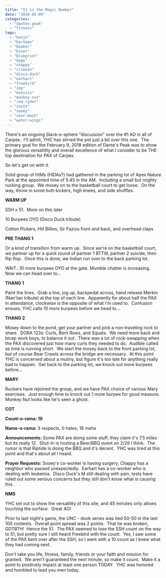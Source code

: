```yaml
---
title: "51 is the Magic Number"
date: "2018-02-09"
categories: 
  - "dantes-peak"
  - "fitness"
tags: 
  - "banjo"
  - "bartman"
  - "beaker"
  - "biner"
  - "blueprint"
  - "bogo"
  - "chappy"
  - "crimson"
  - "disco-duck"
  - "earhart"
  - "freebird"
  - "imp"
  - "katniss"
  - "monkey-nut"
  - "red-ryder"
  - "snots"
  - "sooey"
  - "sour-mash"
  - "water-wings"
---
```


There's an ongoing Slack-o-sphere "discussion" over the #1 AO in all of Carpex.  I'll admit, YHC has stirred the pot just a bit over this one.  The primary goal for the February 9, 2018 edition of Dante's Peak was to show the glorious versatility and overall excellence of what I consider to be THE top destination for PAX of Carpex.

So let's get on with it.

Solid group of HIMs (HIDAs?) had gathered in the parking lot of Apex Nature Park at the appointed time of 5:45 in the AM.  Including a small but mighty rucking group.  We mosey on to the basketball court to get loose.  On the way, throw in some butt-kickers, high knees, and side shuffles.

**WARM UP**

SSH x 51.  More on this later

10 Burpees OYO (Disco Duck tribute)

Cotton Pickers, Hill Billies, Sir Fazios front and back, and overhead claps

**PRE THANG 1**

Or a kind of transition from warm up.  Since we're on the basketball court, we partner up for a quick round of partner 1 BTTW, partner 2 suicide, then flip flop.  Once this is done, we Indian run over to the back parking lot.

WAIT...10 more burpees OYO at the gate. Mumble chatter is increasing.  Now we can head over to...

**THANG 1**

Paint the lines.  Grab a line, jog up, backpedal across, hand release Merkin (Nan'tan tribute) at the top of each line.  Apparently for about half the PAX in attendance, clockwise is the opposite of what I'm used to.  Confusion ensues, YHC calls 10 more burpees before we head to...

**THANG 2**

Mosey down to the pond, get your partner and pick a non-traveling rock to share.  DORA 123s: Curls, Bent Rows, and Squats.  We need more back and bicep work boys, to balance it out.  There was a lot of rock-swapping when the PAX discovered just how many curls they needed to do.  Audible called as time is running short.  We start the mosey back to the front parking lot, but of course Bear Crawls across the bridge are necessary.  At this point YHC is concerned about a mutiny, but figure it's too late for anything really bad to happen.  Get back to the parking lot, we knock out more burpees before...

**MARY**

Ruckers have rejoined the group, and we have PAX choice of various Mary exercises.  Just enough time to knock out 1 more burpee for good measure.  Monkey Nut looks like he's seen a ghost.

**COT**

**Count-o-rama: 19**

**Name-o-rama:** 3 respects, 0 hates, 16 mehs

**Announcements:** Some PAX are doing some stuff, they claim it's 7.5 miles but its really 12.  Shut-In is hosting a Beer/BBQ event on 2/28 I think.  The rumor is that Riptide is doing the BBQ and it's decent.  YHC was tired at this point and that's about all I heard.

**Prayer Requests:** Sooey's co-worker is having surgery, Chappy has a neighbor who passed unexpectedly.  Earhart has a co-worker who is dealing with leukemia.  Disco Duck's M still dealing with pain, tests have ruled out some serious concerns but they still don't know what is causing this.

**NMS**

YHC set out to show the versatility of this site, and 45 minutes only allows touching the surface.  Great AO!

Prior to last night's game, the UNC - dook series was tied 50-50 in the last 100 contests.  Overall point spread was 2 points.  That tie was broken, GDTBTH!  Hence the 51.  The PAX seemed to lose the SSH count on the way to 51, but pretty sure I still heard Freebird with the count.  Yes, I saw some of the PAX bent over after the SSH, so I went with a 10 count as I knew what they had coming next.

Don't take you life, fitness, family, friends or your faith and mission for granted.  We aren't guaranteed the next minute, so make it count.  Make it a point to positively impact at least one person TODAY.  YHC was honored and humbled to lead you men today.
